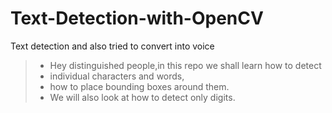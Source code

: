 # Text-Detection-with-OpenCV
Text detection and also tried to convert into voice

>* Hey distinguished people,in this repo we shall learn how to detect
>* individual characters and words,
>* how to place bounding boxes around them. 
>* We will also look at how to detect only digits.
